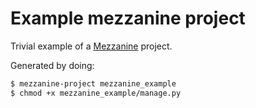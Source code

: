 # Example mezzanine project

Trivial example of a [Mezzanine][1] project.

Generated by doing:

```bash
$ mezzanine-project mezzanine_example
$ chmod +x mezzanine_example/manage.py
```

[1]: http://mezzanine.jupo.org
